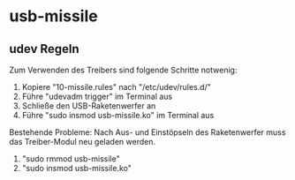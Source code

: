 # usb-missile

## udev Regeln
Zum Verwenden des Treibers sind folgende Schritte notwenig:

1. Kopiere "10-missile.rules" nach "/etc/udev/rules.d/"
2. Führe "udevadm trigger" im Terminal aus
3. Schließe den USB-Raketenwerfer an
4. Führe "sudo insmod usb-missile.ko" im Terminal aus 

Bestehende Probleme: 
Nach Aus- und Einstöpseln des Raketenwerfer muss das Treiber-Modul neu geladen werden.

1. "sudo rmmod usb-missile"
2. "sudo insmod usb-missile.ko"

